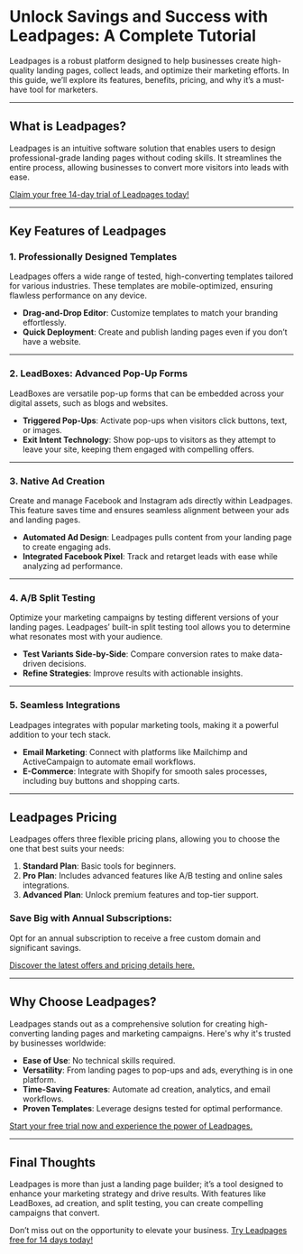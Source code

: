 # Unlock Savings and Success with Leadpages: A Complete Tutorial

Leadpages is a robust platform designed to help businesses create high-quality landing pages, collect leads, and optimize their marketing efforts. In this guide, we’ll explore its features, benefits, pricing, and why it’s a must-have tool for marketers.

---

## What is Leadpages?

Leadpages is an intuitive software solution that enables users to design professional-grade landing pages without coding skills. It streamlines the entire process, allowing businesses to convert more visitors into leads with ease.

[Claim your free 14-day trial of Leadpages today!](https://bit.ly/LEadPages)

---

## Key Features of Leadpages

### 1. Professionally Designed Templates
Leadpages offers a wide range of tested, high-converting templates tailored for various industries. These templates are mobile-optimized, ensuring flawless performance on any device.

- **Drag-and-Drop Editor**: Customize templates to match your branding effortlessly.
- **Quick Deployment**: Create and publish landing pages even if you don’t have a website.

---

### 2. LeadBoxes: Advanced Pop-Up Forms
LeadBoxes are versatile pop-up forms that can be embedded across your digital assets, such as blogs and websites. 

- **Triggered Pop-Ups**: Activate pop-ups when visitors click buttons, text, or images.
- **Exit Intent Technology**: Show pop-ups to visitors as they attempt to leave your site, keeping them engaged with compelling offers.

---

### 3. Native Ad Creation
Create and manage Facebook and Instagram ads directly within Leadpages. This feature saves time and ensures seamless alignment between your ads and landing pages.

- **Automated Ad Design**: Leadpages pulls content from your landing page to create engaging ads.
- **Integrated Facebook Pixel**: Track and retarget leads with ease while analyzing ad performance.

---

### 4. A/B Split Testing
Optimize your marketing campaigns by testing different versions of your landing pages. Leadpages’ built-in split testing tool allows you to determine what resonates most with your audience.

- **Test Variants Side-by-Side**: Compare conversion rates to make data-driven decisions.
- **Refine Strategies**: Improve results with actionable insights.

---

### 5. Seamless Integrations
Leadpages integrates with popular marketing tools, making it a powerful addition to your tech stack.

- **Email Marketing**: Connect with platforms like Mailchimp and ActiveCampaign to automate email workflows.
- **E-Commerce**: Integrate with Shopify for smooth sales processes, including buy buttons and shopping carts.

---

## Leadpages Pricing

Leadpages offers three flexible pricing plans, allowing you to choose the one that best suits your needs:

1. **Standard Plan**: Basic tools for beginners.
2. **Pro Plan**: Includes advanced features like A/B testing and online sales integrations.
3. **Advanced Plan**: Unlock premium features and top-tier support.

### Save Big with Annual Subscriptions:
Opt for an annual subscription to receive a free custom domain and significant savings. 

[Discover the latest offers and pricing details here.](https://bit.ly/LEadPages)

---

## Why Choose Leadpages?

Leadpages stands out as a comprehensive solution for creating high-converting landing pages and marketing campaigns. Here's why it's trusted by businesses worldwide:

- **Ease of Use**: No technical skills required.
- **Versatility**: From landing pages to pop-ups and ads, everything is in one platform.
- **Time-Saving Features**: Automate ad creation, analytics, and email workflows.
- **Proven Templates**: Leverage designs tested for optimal performance.

[Start your free trial now and experience the power of Leadpages.](https://bit.ly/LEadPages)

---

## Final Thoughts

Leadpages is more than just a landing page builder; it’s a tool designed to enhance your marketing strategy and drive results. With features like LeadBoxes, ad creation, and split testing, you can create compelling campaigns that convert.

Don’t miss out on the opportunity to elevate your business. [Try Leadpages free for 14 days today!](https://bit.ly/LEadPages)
